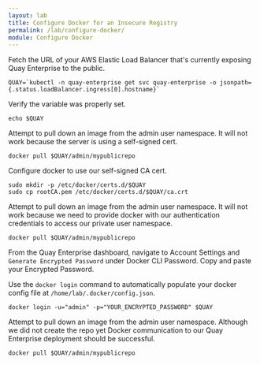 ```yaml
---
layout: lab
title: Configure Docker for an Insecure Registry
permalink: /lab/configure-docker/
module: Configure Docker
---
```


Fetch the URL of your AWS Elastic Load Balancer that's currently exposing Quay Enterprise to the public.

```
QUAY=`kubectl -n quay-enterprise get svc quay-enterprise -o jsonpath={.status.loadBalancer.ingress[0].hostname}`
```

Verify the variable was properly set.

```
echo $QUAY
```

Attempt to pull down an image from the admin user namespace. It will not work because the server is using a self-signed cert.

```
docker pull $QUAY/admin/mypublicrepo
```

Configure docker to use our self-signed CA cert.

```
sudo mkdir -p /etc/docker/certs.d/$QUAY
sudo cp rootCA.pem /etc/docker/certs.d/$QUAY/ca.crt
```

Attempt to pull down an image from the admin user namespace. It will not work because we need to provide docker with our authentication credentials to access our private user namespace.

```
docker pull $QUAY/admin/mypublicrepo
```

From the Quay Enterprise dashboard, navigate to Account Settings and `Generate Encrypted Password` under Docker CLI Password.  Copy and paste your Encrypted Password.

Use the `docker login` command to automatically populate your docker config file at `/home/lab/.docker/config.json`.

```
docker login -u="admin" -p="YOUR_ENCRYPTED_PASSWORD" $QUAY
```

Attempt to pull down an image from the admin user namespace. Although we did not create the repo yet Docker communication to our Quay Enterprise deployment should be successful.

```
docker pull $QUAY/admin/mypublicrepo
```